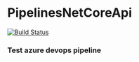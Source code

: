 # PipelinesNetCoreApi
[![Build Status](https://dev.azure.com/angelapatyu/Project%20Angela/_apis/build/status/FrauleinGela.PipelinesNetCoreApi?branchName=main)](https://dev.azure.com/angelapatyu/Project%20Angela/_build/latest?definitionId=1&branchName=main)
### Test azure devops pipeline
